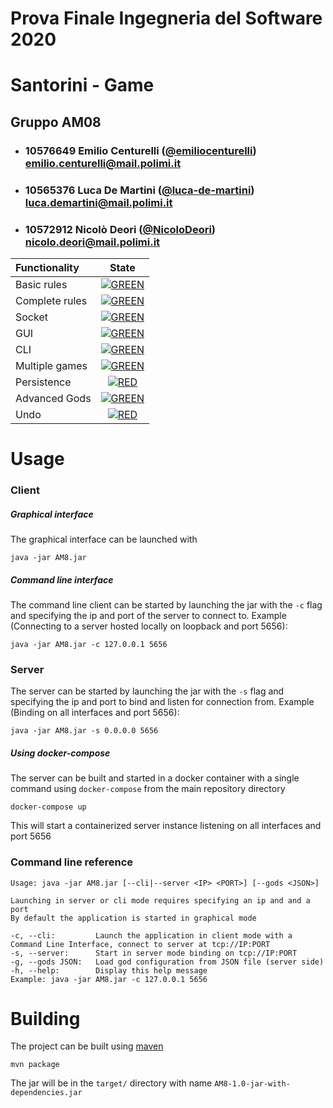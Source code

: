 # Prova Finale Ingegneria del Software 2020
# Santorini - Game

## Gruppo AM08


- ###   10576649    Emilio Centurelli ([@emiliocenturelli](https://github.com/emiliocenturelli))<br>emilio.centurelli@mail.polimi.it
- ###   10565376    Luca De Martini ([@luca-de-martini](https://github.com/luca-de-martini))<br>luca.demartini@mail.polimi.it
- ###   10572912    Nicolò Deori ([@NicoloDeori](https://github.com/NicoloDeori))<br>nicolo.deori@mail.polimi.it

| Functionality | State |
|:-----------------------|:------------------------------------:|
| Basic rules | [![GREEN](https://placehold.it/15/44bb44/44bb44)](#) |
| Complete rules | [![GREEN](https://placehold.it/15/44bb44/44bb44)](#) |
| Socket | [![GREEN](https://placehold.it/15/44bb44/44bb44)](#) |
| GUI | [![GREEN](https://placehold.it/15/44bb44/44bb44)](#) |
| CLI | [![GREEN](https://placehold.it/15/44bb44/44bb44)](#) |
| Multiple games | [![GREEN](https://placehold.it/15/44bb44/44bb44)](#) |
| Persistence | [![RED](https://placehold.it/15/f03c15/f03c15)](#) |
| Advanced Gods | [![GREEN](https://placehold.it/15/44bb44/44bb44)](#) |
| Undo | [![RED](https://placehold.it/15/f03c15/f03c15)](#) |

<!--
[![RED](https://placehold.it/15/f03c15/f03c15)](#)
[![YELLOW](https://placehold.it/15/ffdd00/ffdd00)](#)
[![GREEN](https://placehold.it/15/44bb44/44bb44)](#)
-->

# Usage

### Client

##### Graphical interface

The graphical interface can be launched with

```
java -jar AM8.jar
```

##### Command line interface

The command line client can be started by launching the jar with the `-c`
flag and specifying the ip and port of the server to connect to. Example 
(Connecting to a server hosted locally on loopback and port 5656):

```
java -jar AM8.jar -c 127.0.0.1 5656
```

### Server

The server can be started by launching the jar with the `-s` flag and 
specifying the ip and port to bind and listen for connection from. Example
 (Binding on all interfaces and port 5656):
 
 ```
java -jar AM8.jar -s 0.0.0.0 5656
```

##### Using docker-compose

The server can be built and started in a docker container with a single 
command using `docker-compose` from the main repository directory

```
docker-compose up
```

This will start a containerized server instance listening on all 
interfaces and port 5656

### Command line reference

```
Usage: java -jar AM8.jar [--cli|--server <IP> <PORT>] [--gods <JSON>]

Launching in server or cli mode requires specifying an ip and and a port
By default the application is started in graphical mode

-c, --cli:         Launch the application in client mode with a Command Line Interface, connect to server at tcp://IP:PORT
-s, --server:      Start in server mode binding on tcp://IP:PORT
-g, --gods JSON:   Load god configuration from JSON file (server side)
-h, --help:        Display this help message
Example: java -jar AM8.jar -c 127.0.0.1 5656
```

# Building

The project can be built using [maven](https://maven.apache.org/)

```
mvn package
```

The jar will be in the `target/` directory with name `AM8-1.0-jar-with-dependencies.jar`